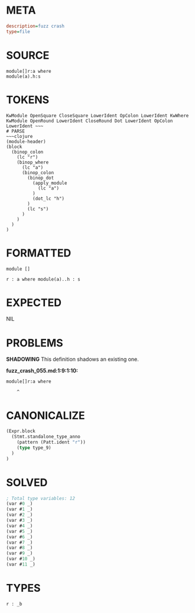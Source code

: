 # META
~~~ini
description=fuzz crash
type=file
~~~
# SOURCE
~~~roc
module[]r:a	where
module(a).h:s
~~~
# TOKENS
~~~text
KwModule OpenSquare CloseSquare LowerIdent OpColon LowerIdent KwWhere KwModule OpenRound LowerIdent CloseRound Dot LowerIdent OpColon LowerIdent ~~~
# PARSE
~~~clojure
(module-header)
(block
  (binop_colon
    (lc "r")
    (binop_where
      (lc "a")
      (binop_colon
        (binop_dot
          (apply_module
            (lc "a")
          )
          (dot_lc "h")
        )
        (lc "s")
      )
    )
  )
)
~~~
# FORMATTED
~~~roc
module []

r : a where module(a)..h : s
~~~
# EXPECTED
NIL
# PROBLEMS
**SHADOWING**
This definition shadows an existing one.

**fuzz_crash_055.md:1:9:1:10:**
```roc
module[]r:a	where
```
        ^


# CANONICALIZE
~~~clojure
(Expr.block
  (Stmt.standalone_type_anno
    (pattern (Patt.ident "r"))
    (type type_9)
  )
)
~~~
# SOLVED
~~~clojure
; Total type variables: 12
(var #0 _)
(var #1 _)
(var #2 _)
(var #3 _)
(var #4 _)
(var #5 _)
(var #6 _)
(var #7 _)
(var #8 _)
(var #9 _)
(var #10 _)
(var #11 _)
~~~
# TYPES
~~~roc
r : _b
~~~
